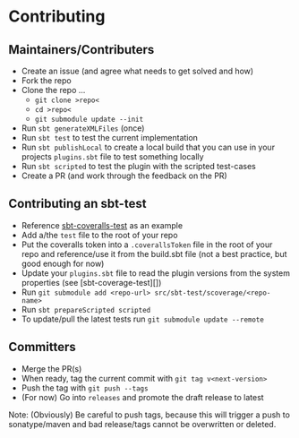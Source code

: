 # Contributing

## Maintainers/Contributers

* Create an issue (and agree what needs to get solved and how)
* Fork the repo
* Clone the repo ...
  * `git clone >repo<`
  * `cd >repo<`
  * `git submodule update --init` 
* Run `sbt generateXMLFiles` (once)
* Run `sbt test` to test the current implementation
* Run `sbt publishLocal` to create a local build that you can use in
  your projects `plugins.sbt` file to test something locally
* Run `sbt scripted` to test the plugin with the scripted test-cases
* Create a PR (and work through the feedback on the PR)

## Contributing an sbt-test

* Reference [sbt-coveralls-test][] as an example
* Add a/the `test` file to the root of your repo
* Put the coveralls token into a `.coverallsToken` file in the root of
  your repo and reference/use it from the build.sbt file (not a best
  practice, but good enough for now)
* Update your `plugins.sbt` file to read the plugin versions from
  the system properties (see [sbt-coverage-test][])
* Run `git submodule add <repo-url> src/sbt-test/scoverage/<repo-name>`
* Run `sbt prepareScripted scripted`
* To update/pull the latest tests run `git submodule update --remote`

## Committers

* Merge the PR(s)
* When ready, tag the current commit with `git tag v<next-version>`
* Push the tag with `git push --tags`
* (For now) Go into `releases` and promote the draft release to latest

Note: (Obviously) Be careful to push tags, because this will trigger
a push to sonatype/maven and bad release/tags cannot be overwritten or
deleted.

[sbt-coveralls-test]: https://github.com/rolandtritsch/sbt-coveralls-test
